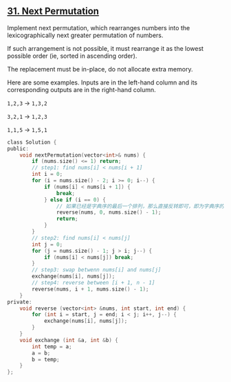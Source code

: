## [31. Next Permutation](https://leetcode.com/problems/next-permutation/#/description)

Implement next permutation, which rearranges numbers into the lexicographically next greater permutation of numbers.

If such arrangement is not possible, it must rearrange it as the lowest possible order (ie, sorted in ascending order).

The replacement must be in-place, do not allocate extra memory.

Here are some examples. Inputs are in the left-hand column and its corresponding outputs are in the right-hand column.

`1,2,3` → `1,3,2`

`3,2,1` → `1,2,3`

`1,1,5` → `1,5,1`

```c
class Solution {
public:
    void nextPermutation(vector<int>& nums) {
        if (nums.size() <= 1) return;
        // step1: find nums[i] < nums[i + 1]
        int i = 0;
        for (i = nums.size() - 2; i >= 0; i--) {
            if (nums[i] < nums[i + 1]) {
                break;
            } else if (i == 0) {
                // 如果已经是字典序的最后一个排列，那么直接反转即可，即为字典序的第一个排列
                reverse(nums, 0, nums.size() - 1);
                return;
            }
        }
        // step2: find nums[i] < nums[j]
        int j = 0;
        for (j = nums.size() - 1; j > i; j--) {
            if (nums[i] < nums[j]) break;
        }
        // step3: swap betwenn nums[i] and nums[j]
        exchange(nums[i], nums[j]);
        // step4: reverse between [i + 1, n - 1]
        reverse(nums, i + 1, nums.size() - 1);
    }
private:
    void reverse (vector<int> &nums, int start, int end) {
        for (int i = start, j = end; i < j; i++, j--) {
            exchange(nums[i], nums[j]);
        }
    }
    void exchange (int &a, int &b) {
        int temp = a;
        a = b;
        b = temp;
    }
};
```
